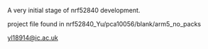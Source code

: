 A very initial stage of nrf52840 development.

project file found in nrf52840_Yu/pca10056/blank/arm5_no_packs

yl18914@ic.ac.uk
